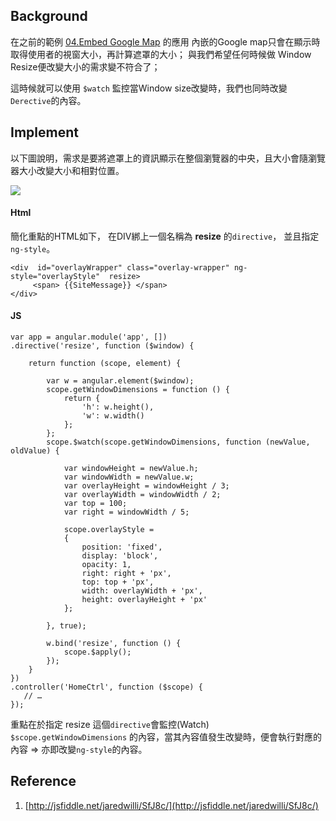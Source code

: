 
## Background

在之前的範例 [04.Embed Google Map](https://github.com/KarateJB/eBooks/tree/master/AngularJS/04.%20Embed%20Google%20map) 的應用
內嵌的Google map只會在顯示時取得使用者的視窗大小，再計算遮罩的大小；
與我們希望任何時候做 Window Resize便改變大小的需求變不符合了；

這時候就可以使用 `$watch` 監控當Window size改變時，我們也同時改變`Derective`的內容。


## Implement

以下圖說明，需求是要將遮罩上的資訊顯示在整個瀏覽器的中央，且大小會隨瀏覽器大小改變大小和相對位置。


![](![](assets/001.png))



#### Html

簡化重點的HTML如下，
在DIV綁上一個名稱為 **resize** 的`directive`， 並且指定 `ng-style`。

```
<div  id="overlayWrapper" class="overlay-wrapper" ng-style="overlayStyle"  resize>
     <span> {{SiteMessage}} </span>
</div>
```

#### JS

```
var app = angular.module('app', [])
.directive('resize', function ($window) {

    return function (scope, element) {

        var w = angular.element($window);
        scope.getWindowDimensions = function () {
            return {
                'h': w.height(),
                'w': w.width()
            };
        };
        scope.$watch(scope.getWindowDimensions, function (newValue, oldValue) {

            var windowHeight = newValue.h;
            var windowWidth = newValue.w;
            var overlayHeight = windowHeight / 3;
            var overlayWidth = windowWidth / 2;
            var top = 100;
            var right = windowWidth / 5;

            scope.overlayStyle =
            {
                position: 'fixed',
                display: 'block',
                opacity: 1,
                right: right + 'px',
                top: top + 'px',
                width: overlayWidth + 'px',
                height: overlayHeight + 'px'
            };

        }, true);

        w.bind('resize', function () {
            scope.$apply();
        });
    }
})
.controller('HomeCtrl', function ($scope) {
   // …
});
```

重點在於指定 resize 這個`directive`會監控(Watch) `$scope.getWindowDimensions` 的內容，當其內容值發生改變時，便會執行對應的內容 => 亦即改變`ng-style`的內容。


## Reference
1. [http://jsfiddle.net/jaredwilli/SfJ8c/](http://jsfiddle.net/jaredwilli/SfJ8c/)
